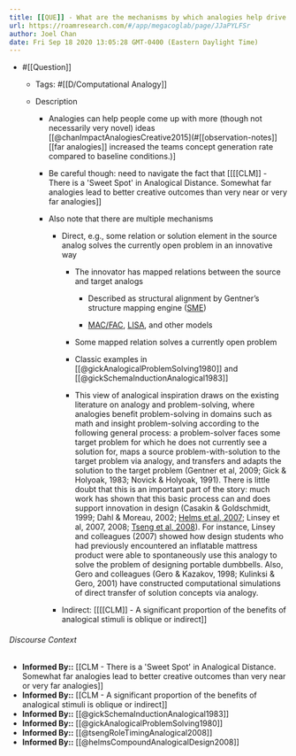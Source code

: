 ```yaml
---
title: [[QUE]] - What are the mechanisms by which analogies help drive creative breakthroughs?
url: https://roamresearch.com/#/app/megacoglab/page/JJaPYLFSr
author: Joel Chan
date: Fri Sep 18 2020 13:05:28 GMT-0400 (Eastern Daylight Time)
---
```


- #[[Question]]

    - Tags: #[[D/Computational Analogy]]

    - Description

        - Analogies can help people come up with more (though not necessarily very novel) ideas [[@chanImpactAnalogiesCreative2015](#[[observation-notes]] [[far analogies]] increased the teams concept generation rate compared to baseline conditions.)]

        - Be careful though: need to navigate the fact that [[[[CLM]] - There is a 'Sweet Spot' in Analogical Distance. Somewhat far analogies lead to better creative outcomes than very near or very far analogies]]

        - Also note that there are multiple mechanisms

            - Direct, e.g., some relation or solution element in the source analog solves the currently open problem in an innovative way

                - The innovator has mapped relations between the source and target analogs

                    - Described as structural alignment by Gentner’s structure mapping engine ([SME]([[tmodel/SME]]))

                    - [MAC/FAC]([[tmodel/MAC-FAC]]), [LISA]([[tmodel/LISA]]), and other models

                - Some mapped relation solves a currently open problem

                - Classic examples in [[@gickAnalogicalProblemSolving1980]] and [[@gickSchemaInductionAnalogical1983]]

                - This view of analogical inspiration draws on the existing literature on analogy and problem-solving, where analogies benefit problem-solving in domains such as math and insight problem-solving according to the following general process: a problem-solver faces some target problem for which he does not currently see a solution for, maps a source problem-with-solution to the target problem via analogy, and transfers and adapts the solution to the target problem (Gentner et al, 2009; Gick & Holyoak, 1983; Novick & Holyoak, 1991). There is little doubt that this is an important part of the story: much work has shown that this basic process can and does support innovation in design (Casakin & Goldschmidt, 1999; Dahl & Moreau, 2002; [Helms et al, 2007]([[@helmsCompoundAnalogicalDesign2008]]); Linsey et al, 2007, 2008; [Tseng et al, 2008]([[@tsengRoleTimingAnalogical2008]])). For instance, Linsey and colleagues (2007) showed how design students who had previously encountered an inflatable mattress product were able to spontaneously use this analogy to solve the problem of designing portable dumbbells. Also, Gero and colleagues (Gero & Kazakov, 1998; Kulinksi & Gero, 2001) have constructed computational simulations of direct transfer of solution concepts via analogy.

            - Indirect: [[[[CLM]] - A significant proportion of the benefits of analogical stimuli is oblique or indirect]]

###### Discourse Context

- **Informed By::** [[CLM - There is a 'Sweet Spot' in Analogical Distance. Somewhat far analogies lead to better creative outcomes than very near or very far analogies]]
- **Informed By::** [[CLM - A significant proportion of the benefits of analogical stimuli is oblique or indirect]]
- **Informed By::** [[@gickSchemaInductionAnalogical1983]]
- **Informed By::** [[@gickAnalogicalProblemSolving1980]]
- **Informed By::** [[@tsengRoleTimingAnalogical2008]]
- **Informed By::** [[@helmsCompoundAnalogicalDesign2008]]
